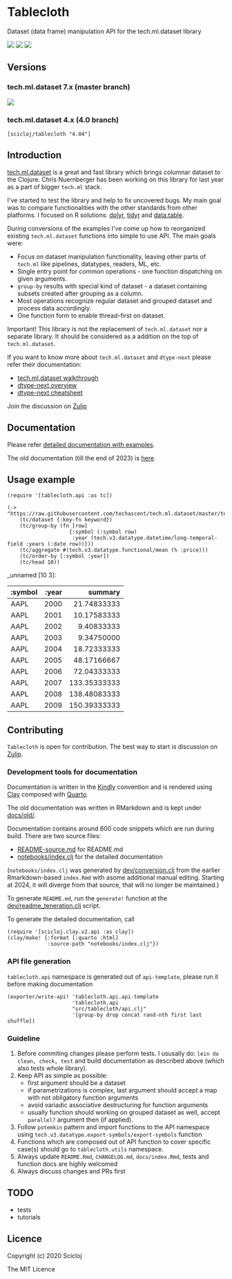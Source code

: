 # Tablecloth

Dataset (data frame) manipulation API for the tech.ml.dataset library


[![](https://img.shields.io/clojars/v/scicloj/tablecloth)](https://clojars.org/scicloj/tablecloth)
[![](https://api.travis-ci.org/scicloj/tablecloth.svg?branch=master)](https://travis-ci.org/github/scicloj/tablecloth)
[![](https://img.shields.io/badge/zulip-discussion-yellowgreen)](https://clojurians.zulipchat.com/#narrow/stream/236259-tech.2Eml.2Edataset.2Edev/topic/api)

## Versions

### tech.ml.dataset 7.x (master branch)

[![](https://img.shields.io/clojars/v/scicloj/tablecloth)](https://clojars.org/scicloj/tablecloth)

### tech.ml.dataset 4.x (4.0 branch)

`[scicloj/tablecloth "4.04"]`

## Introduction

[tech.ml.dataset](https://github.com/techascent/tech.ml.dataset) is a great and fast library which brings columnar dataset to the Clojure. Chris Nuernberger has been working on this library for last year as a part of bigger `tech.ml` stack.

I've started to test the library and help to fix uncovered bugs. My main goal was to compare functionalities with the other standards from other platforms. I focused on R solutions: [dplyr](https://dplyr.tidyverse.org/), [tidyr](https://tidyr.tidyverse.org/) and [data.table](https://rdatatable.gitlab.io/data.table/).

During conversions of the examples I've come up how to reorganized existing `tech.ml.dataset` functions into simple to use API. The main goals were:

* Focus on dataset manipulation functionality, leaving other parts of `tech.ml` like pipelines, datatypes, readers, ML, etc.
* Single entry point for common operations - one function dispatching on given arguments.
* `group-by` results with special kind of dataset - a dataset containing subsets created after grouping as a column.
* Most operations recognize regular dataset and grouped dataset and process data accordingly.
* One function form to enable thread-first on dataset.

Important! This library is not the replacement of `tech.ml.dataset` nor a separate library. It should be considered as a addition on the top of `tech.ml.dataset`.

If you want to know more about `tech.ml.dataset` and `dtype-next` please refer their documentation:

* [tech.ml.dataset walkthrough](https://techascent.github.io/tech.ml.dataset/walkthrough.html)
* [dtype-next overview](https://cnuernber.github.io/dtype-next/overview.html)
* [dtype-next cheatsheet](https://cnuernber.github.io/dtype-next/cheatsheet.html)

Join the discussion on [Zulip](https://clojurians.zulipchat.com/#narrow/stream/236259-tech.2Eml.2Edataset.2Edev/topic/api)

## Documentation

Please refer [detailed documentation with examples](https://scicloj.github.io/tablecloth).

The old documentation (till the end of 2023) is [here](https://scicloj.github.io/tablecloth/old).

## Usage example

```{clojure}
(require '[tablecloth.api :as tc])
```


```{clojure}
(-> "https://raw.githubusercontent.com/techascent/tech.ml.dataset/master/test/data/stocks.csv"
    (tc/dataset {:key-fn keyword})
    (tc/group-by (fn [row]
                    {:symbol (:symbol row)
                     :year (tech.v3.datatype.datetime/long-temporal-field :years (:date row))}))
    (tc/aggregate #(tech.v3.datatype.functional/mean (% :price)))
    (tc/order-by [:symbol :year])
    (tc/head 10))
```
_unnamed [10 3]:

| :symbol | :year |      summary |
|---------|------:|-------------:|
|    AAPL |  2000 |  21.74833333 |
|    AAPL |  2001 |  10.17583333 |
|    AAPL |  2002 |   9.40833333 |
|    AAPL |  2003 |   9.34750000 |
|    AAPL |  2004 |  18.72333333 |
|    AAPL |  2005 |  48.17166667 |
|    AAPL |  2006 |  72.04333333 |
|    AAPL |  2007 | 133.35333333 |
|    AAPL |  2008 | 138.48083333 |
|    AAPL |  2009 | 150.39333333 |



## Contributing

`Tablecloth` is open for contribution. The best way to start is discussion on [Zulip](https://clojurians.zulipchat.com/#narrow/stream/236259-tech.2Eml.2Edataset.2Edev/topic/api).

### Development tools for documentation

Documentation is written in the [Kindly](https://scicloj.github.io/kindly/) convention and is rendered using [Clay](https://scicloj.github.io/clay/) composed with [Quarto](https://quarto.org/).

The old documentation was written in RMarkdown and is kept under [docs/old/](./docs/old/).

Documentation contains around 600 code snippets which are run during build. There are two source files:

* [README-source.md](./README-source.md) for README.md
* [notebooks/index.clj](./notebooks/index.clj) for the detailed documentation

(`notebooks/index.clj` was generated by [dev/conversion.clj](dev/conversion.clj) from the earlier Rmarkdown-based `index.Rmd` with asome additional manual editing. Starting at 2024, it will diverge from that source, that will no longer be maintained.)

To generate `README.md`, run the `generate!` function at the [dev/readme_teneration.clj](./dev/readme_teneration.clj) script.

To generate the detailed documentation, call

```{clojure}
(require '[scicloj.clay.v2.api :as clay])
(clay/make! {:format [:quarto :html]
             :source-path "notebooks/index.clj"})
```



### API file generation

`tablecloth.api` namespace is generated out of `api-template`, please run it before making documentation

```{clojure}
(exporter/write-api! 'tablecloth.api.api-template
                     'tablecloth.api
                     "src/tablecloth/api.clj"
                     '[group-by drop concat rand-nth first last shuffle])
```


### Guideline

1. Before commiting changes please perform tests. I ususally do: `lein do clean, check, test` and build documentation as described above (which also tests whole library).
2. Keep API as simple as possible:
    - first argument should be a dataset
    - if parametrizations is complex, last argument should accept a map with not obligatory function arguments
    - avoid variadic associative destructuring for function arguments
    - usually function should working on grouped dataset as well, accept `parallel?` argument then (if applied).
3. Follow `potemkin` pattern and import functions to the API namespace using `tech.v3.datatype.export-symbols/export-symbols` function
4. Functions which are composed out of API function to cover specific case(s) should go to `tablecloth.utils` namespace.
5. Always update `README.Rmd`, `CHANGELOG.md`, `docs/index.Rmd`, tests and function docs are highly welcomed
6. Always discuss changes and PRs first

## TODO

* tests
* tutorials

## Licence

Copyright (c) 2020 Scicloj

The MIT Licence